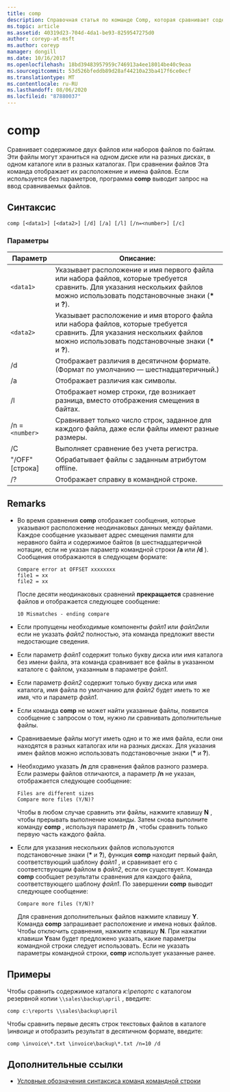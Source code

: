 ```yaml
---
title: comp
description: Справочная статья по команде Comp, которая сравнивает содержимое двух файлов или наборов файлов по байтам.
ms.topic: article
ms.assetid: 40319d23-704d-4da1-be93-8259547275d0
author: coreyp-at-msft
ms.author: coreyp
manager: dongill
ms.date: 10/16/2017
ms.openlocfilehash: 18bd39483957959c746913a4ee18014be40c9eaa
ms.sourcegitcommit: 53d526bfeddb89d28af44210a23ba417f6ce0ecf
ms.translationtype: MT
ms.contentlocale: ru-RU
ms.lasthandoff: 08/06/2020
ms.locfileid: "87880037"
---
```

# <a name="comp"></a>comp

Сравнивает содержимое двух файлов или наборов файлов по байтам. Эти файлы могут храниться на одном диске или на разных дисках, в одном каталоге или в разных каталогах. При сравнении файлов Эта команда отображает их расположение и имена файлов. Если используется без параметров, программа **comp** выводит запрос на ввод сравниваемых файлов.

## <a name="syntax"></a>Синтаксис

```
comp [<data1>] [<data2>] [/d] [/a] [/l] [/n=<number>] [/c]
```

### <a name="parameters"></a>Параметры

| Параметр | Описание: |
| --------- | ----------- |
| `<data1>` | Указывает расположение и имя первого файла или набора файлов, которые требуется сравнить. Для указания нескольких файлов можно использовать подстановочные знаки (**&#42;** и **?**). |
| `<data2>` | Указывает расположение и имя второго файла или набора файлов, которые требуется сравнить. Для указания нескольких файлов можно использовать подстановочные знаки (**&#42;** и **?**). |
| /d | Отображает различия в десятичном формате. (Формат по умолчанию — шестнадцатеричный.) |
| /a | Отображает различия как символы. |
| /l | Отображает номер строки, где возникает разница, вместо отображения смещения в байтах. |
| /n =`<number>` | Сравнивает только число строк, заданное для каждого файла, даже если файлы имеют разные размеры. |
| /C | Выполняет сравнение без учета регистра. |
| "/OFF" [строка] | Обрабатывает файлы с заданным атрибутом offline. |
| /? | Отображает справку в командной строке. |

## <a name="remarks"></a>Remarks

- Во время сравнения **comp** отображает сообщения, которые указывают расположение неодинаковых данных между файлами. Каждое сообщение указывает адрес смещения памяти для неравного байта и содержимое байтов (в шестнадцатеричной нотации, если не указан параметр командной строки **/a** или **/d** ). Сообщения отображаются в следующем формате:

    ```
    Compare error at OFFSET xxxxxxxx
    file1 = xx
    file2 = xx
    ```

    После десяти неодинаковых сравнений **прекращается** сравнение файлов и отображается следующее сообщение:

    `10 Mismatches - ending compare`

- Если пропущены необходимые компоненты *файл1* или *файл2*или если не указать *файл2* полностью, эта команда предложит ввести недостающие сведения.

- Если параметр *файл1* содержит только букву диска или имя каталога без имени файла, эта команда сравнивает все файлы в указанном каталоге с файлом, указанным в параметре *файл1*.

- Если параметр *файл2* содержит только букву диска или имя каталога, имя файла по умолчанию для *файл2* будет иметь то же имя, что и параметр *файл1*.

- Если команда **comp** не может найти указанные файлы, появится сообщение с запросом о том, нужно ли сравнивать дополнительные файлы.

- Сравниваемые файлы могут иметь одно и то же имя файла, если они находятся в разных каталогах или на разных дисках. Для указания имен файлов можно использовать подстановочные знаки (**&#42;** и **?**).

- Необходимо указать **/n** для сравнения файлов разного размера. Если размеры файлов отличаются, а параметр **/n** не указан, отображается следующее сообщение:

    ```
    Files are different sizes
    Compare more files (Y/N)?
    ```

    Чтобы в любом случае сравнить эти файлы, нажмите клавишу **N** , чтобы прерывать выполнение команды. Затем снова выполните команду **comp** , используя параметр **/n** , чтобы сравнить только первую часть каждого файла.

- Если для указания нескольких файлов используются подстановочные знаки (**&#42;** и **?**), функция **comp** находит первый файл, соответствующий шаблону *файл1* , и сравнивает его с соответствующим файлом в *файл2*, если он существует. Команда **comp** сообщает результаты сравнения для каждого файла, соответствующего шаблону *файл1*. По завершении **comp** выводит следующее сообщение:

    `Compare more files (Y/N)?`

    Для сравнения дополнительных файлов нажмите клавишу **Y**. Команда **comp** запрашивает расположение и имена новых файлов. Чтобы отключить сравнения, нажмите клавишу **N**. При нажатии клавиши **Y**вам будет предложено указать, какие параметры командной строки следует использовать. Если не указать параметры командной строки, **comp** использует указанные ранее.

## <a name="examples"></a>Примеры

Чтобы сравнить содержимое каталога *к:\репортс* с каталогом резервной копии `\\sales\backup\april` , введите:

```
comp c:\reports \\sales\backup\april
```

Чтобы сравнить первые десять строк текстовых файлов в каталоге *\инвоице* и отобразить результат в десятичном формате, введите:

```
comp \invoice\*.txt \invoice\backup\*.txt /n=10 /d
```

## <a name="additional-references"></a>Дополнительные ссылки

- [Условные обозначения синтаксиса команд командной строки](command-line-syntax-key.md)